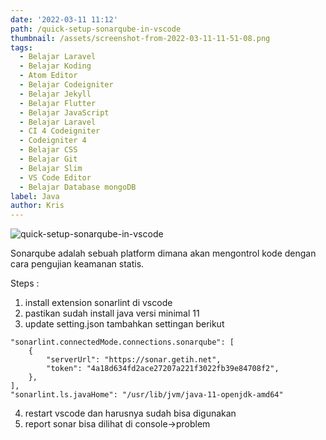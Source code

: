 ```yaml
---
date: '2022-03-11 11:12'
path: /quick-setup-sonarqube-in-vscode
thumbnail: /assets/screenshot-from-2022-03-11-11-51-08.png
tags:
  - Belajar Laravel
  - Belajar Koding
  - Atom Editor
  - Belajar Codeigniter
  - Belajar Jekyll
  - Belajar Flutter
  - Belajar JavaScript
  - Belajar Laravel
  - CI 4 Codeigniter
  - Codeigniter 4
  - Belajar CSS
  - Belajar Git
  - Belajar Slim
  - VS Code Editor
  - Belajar Database mongoDB
label: Java
author: Kris
---
```

![quick-setup-sonarqube-in-vscode](/assets/screenshot-from-2022-03-11-11-51-08.png "quick-setup-sonarqube-in-vscode")

Sonarqube adalah sebuah platform dimana akan mengontrol kode dengan cara pengujian keamanan statis.

Steps : 

1. install extension sonarlint di vscode
2. pastikan sudah install java versi minimal 11
3. update setting.json tambahkan settingan berikut


```
"sonarlint.connectedMode.connections.sonarqube": [
    {
        "serverUrl": "https://sonar.getih.net",
        "token": "4a18d634fd2ace27207a221f3022fb39e84708f2",
    },
],
"sonarlint.ls.javaHome": "/usr/lib/jvm/java-11-openjdk-amd64"
```

4. restart vscode dan harusnya sudah bisa digunakan 
5. report sonar bisa dilihat di console->problem
